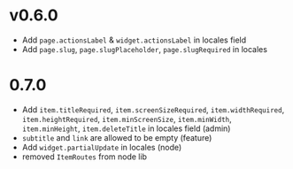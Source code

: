 # v0.6.0
- Add `page.actionsLabel` & `widget.actionsLabel` in locales field
- Add `page.slug`, `page.slugPlaceholder`, `page.slugRequired` in locales

# 0.7.0
- Add `item.titleRequired`, `item.screenSizeRequired`, `item.widthRequired`, `item.heightRequired`, `item.minScreenSize`, `item.minWidth`, `item.minHeight`, `item.deleteTitle` in locales field (admin)
- `subtitle` and `link` are allowed to be empty (feature)
- Add `widget.partialUpdate` in locales (node)
- removed `ItemRoutes` from node lib